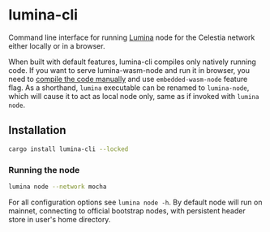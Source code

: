 # lumina-cli

Command line interface for running [Lumina](../README.md) node for the Celestia network either locally or in a browser.

When built with default features, lumina-cli compiles only natively running code. If you want to serve lumina-wasm-node and run it in browser, you need to [compile the code manually](../README.md#building-from-source) and use `embedded-wasm-node` feature flag.
As a shorthand, `lumina` executable can be renamed to `lumina-node`, which will cause it to act as local node only, same as if invoked with `lumina node`.

## Installation

```bash
cargo install lumina-cli --locked
```

### Running the node

```bash
lumina node --network mocha
```

For all configuration options see `lumina node -h`. By default node will run on mainnet, connecting to official bootstrap nodes, with persistent header store in user's home directory.


